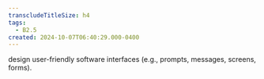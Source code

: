 ```yaml
---
transcludeTitleSize: h4
tags:
  - B2.5
created: 2024-10-07T06:40:29.000-0400
---
```

design user-friendly software interfaces (e.g., prompts, messages, screens, forms).